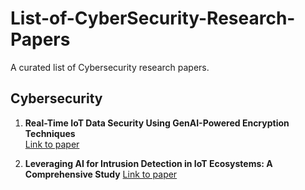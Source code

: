 # List-of-CyberSecurity-Research-Papers
A curated list of Cybersecurity research papers.


## Cybersecurity
1. **Real-Time IoT Data Security Using GenAI-Powered Encryption Techniques**  
   [Link to paper](https://www.researchgate.net/profile/Olivia-Gipa/publication/395354615_Real-Time_IoT_Data_Security_Using_GenAI-Powered_Encryption_Techniques/links/68bf8e87c76fc271eb3299b2/Real-Time-IoT-Data-Security-Using-GenAI-Powered-Encryption-Techniques.pdf?origin=publication_detail&_tp=eyJjb250ZXh0Ijp7ImZpcnN0UGFnZSI6Il9kaXJlY3QiLCJwYWdlIjoicHVibGljYXRpb25Eb3dubG9hZCIsInByZXZpb3VzUGFnZSI6InB1YmxpY2F0aW9uIn19&__cf_chl_tk=A2.tSbepscJSdr4qdvkvkdGfpQ5Oc0NlzeY8fCF8KSs-1758251991-1.0.1.1-ZzyHJC9NX5kBMhCtJEbvFS6RWodXSU8onNI7xytNgC4)  

1. **Leveraging AI for Intrusion Detection in IoT Ecosystems: A Comprehensive Study**
   [Link to paper](https://ieeexplore.ieee.org/document/10921642)

